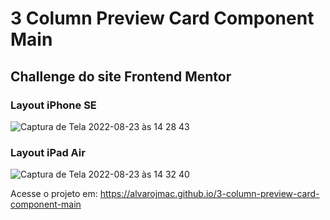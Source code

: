 # 3 Column Preview Card Component Main
## Challenge do site Frontend Mentor

### Layout iPhone SE
![Captura de Tela 2022-08-23 às 14 28 43](https://user-images.githubusercontent.com/99209300/186226340-74f7adae-b495-45bf-a197-2600495e1578.png)


### Layout iPad Air
![Captura de Tela 2022-08-23 às 14 32 40](https://user-images.githubusercontent.com/99209300/186226400-c32fb463-5ded-4839-a38e-20c00d82f251.png)


Acesse o projeto em: https://alvarojmac.github.io/3-column-preview-card-component-main
